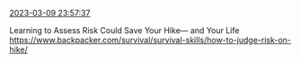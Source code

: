 [2023-03-09 23:57:37](https://mstdn.social/@hill_wanderer/109996032461933008)

Learning to Assess Risk Could Save Your Hike— and Your Life <a href="https://www.backpacker.com/survival/survival-skills/how-to-judge-risk-on-hike/" target="_blank" rel="nofollow noopener noreferrer" translate="no">https://www.backpacker.com/survival/survival-skills/how-to-judge-risk-on-hike/</a>